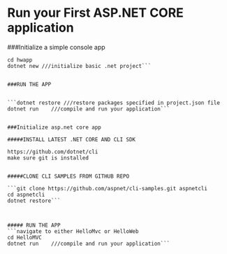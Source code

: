 # Run your First ASP.NET CORE application


###Initialize a simple console app

```mkdir hwapp
cd hwapp
dotnet new ///initialize basic .net project```


###RUN THE APP


```dotnet restore ///restore packages specified in project.json file
dotnet run    ///compile and run your application```


###Initialize asp.net core app

#####INSTALL LATEST .NET CORE AND CLI SDK

https://github.com/dotnet/cli
make sure git is installed 


#####CLONE CLI SAMPLES FROM GITHUB REPO

```git clone https://github.com/aspnet/cli-samples.git aspnetcli
cd aspnetcli
dotnet restore```



##### RUN THE APP
```navigate to either HelloMvc or HelloWeb
cd HelloMVC
dotnet run    ///compile and run your application```
